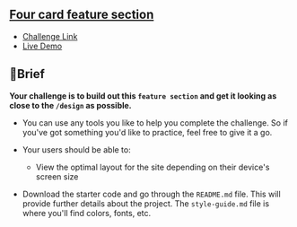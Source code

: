 ## [Four card feature section](https://github.com/mdawoud27/frontendMentorChallenges/tree/main/challenge-04)

* [Challenge Link](https://www.frontendmentor.io/challenges/four-card-feature-section-weK1eFYK)
* [Live Demo](https://mdawoud27.github.io/FourCardFeatureSection/)

## 📝Brief
**Your challenge is to build out this `feature section` and get it looking as close to the `/design` as possible.**

* You can use any tools you like to help you complete the challenge. So if you've got something you'd like to practice, feel free to give it a go.

* Your users should be able to:

  * View the optimal layout for the site depending on their device's screen size
* Download the starter code and go through the `README.md` file. This will provide further details about the project. The `style-guide.md` file is where you'll find colors, fonts, etc.
